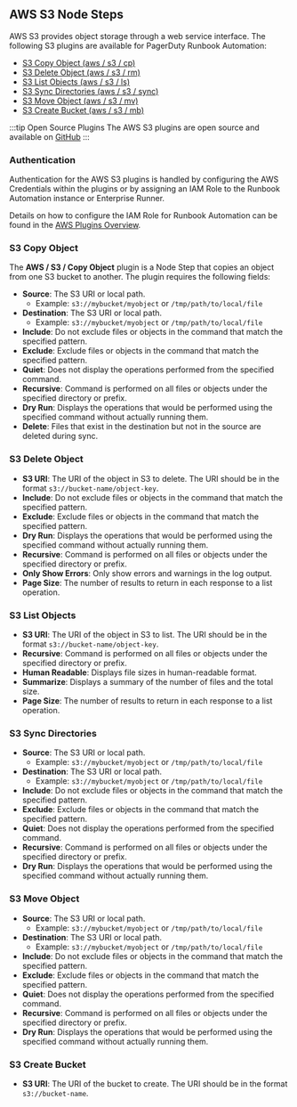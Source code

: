 ## AWS S3 Node Steps

AWS S3 provides object storage through a web service interface. The following S3 plugins are available for PagerDuty Runbook Automation:

* [S3 Copy Object (aws / s3 / cp)](#s3-copy-object)
* [S3 Delete Object (aws / s3 / rm)](#s3-delete-object)
* [S3 List Objects (aws / s3 / ls)](#s3-list-objects)
* [S3 Sync Directories (aws / s3 / sync)](#s3-sync-directories)
* [S3 Move Object (aws / s3 / mv)](#s3-move-object)
* [S3 Create Bucket (aws / s3 / mb)](#s3-create-bucket)

:::tip Open Source Plugins
The AWS S3 plugins are open source and available on [GitHub](https://github.com/rundeck-plugins/aws-s3-steps)
:::

### Authentication

Authentication for the AWS S3 plugins is handled by configuring the AWS Credentials within the plugins or by assigning an IAM Role to the Runbook Automation instance or Enterprise Runner.

Details on how to configure the IAM Role for Runbook Automation can be found in the [AWS Plugins Overview](/manual/plugins/aws-plugins-overview.md#aws-integration-for-runbook-automation-hosted-on-ec2).

### S3 Copy Object

The **AWS / S3 / Copy Object** plugin is a Node Step that copies an object from one S3 bucket to another. The plugin requires the following fields:

* **Source**: The S3 URI or local path.
  * Example: `s3://mybucket/myobject` or `/tmp/path/to/local/file`
* **Destination**: The S3 URI or local path.
  * Example: `s3://mybucket/myobject` or `/tmp/path/to/local/file`
* **Include**: Do not exclude files or objects in the command that match the specified pattern.
* **Exclude**: Exclude files or objects in the command that match the specified pattern.
* **Quiet**: Does not display the operations performed from the specified command.
* **Recursive**: Command is performed on all files or objects under the specified directory or prefix.
* **Dry Run**: Displays the operations that would be performed using the specified command without actually running them.
* **Delete**: Files that exist in the destination but not in the source are deleted during sync.

### S3 Delete Object

* **S3 URI**: The URI of the object in S3 to delete. The URI should be in the format `s3://bucket-name/object-key`.
* **Include**: Do not exclude files or objects in the command that match the specified pattern.
* **Exclude**: Exclude files or objects in the command that match the specified pattern.
* **Dry Run**: Displays the operations that would be performed using the specified command without actually running them.
* **Recursive**: Command is performed on all files or objects under the specified directory or prefix.
* **Only Show Errors**: Only show errors and warnings in the log output.
* **Page Size**: The number of results to return in each response to a list operation.

### S3 List Objects

* **S3 URI**: The URI of the object in S3 to list. The URI should be in the format `s3://bucket-name/object-key`.
* **Recursive**: Command is performed on all files or objects under the specified directory or prefix.
* **Human Readable**: Displays file sizes in human-readable format.
* **Summarize**: Displays a summary of the number of files and the total size.
* **Page Size**: The number of results to return in each response to a list operation.

### S3 Sync Directories

* **Source**: The S3 URI or local path.
  * Example: `s3://mybucket/myobject` or `/tmp/path/to/local/file`
* **Destination**: The S3 URI or local path.
  * Example: `s3://mybucket/myobject` or `/tmp/path/to/local/file`
* **Include**: Do not exclude files or objects in the command that match the specified pattern.
* **Exclude**: Exclude files or objects in the command that match the specified pattern.
* **Quiet**: Does not display the operations performed from the specified command.
* **Recursive**: Command is performed on all files or objects under the specified directory or prefix.
* **Dry Run**: Displays the operations that would be performed using the specified command without actually running them.

### S3 Move Object

* **Source**: The S3 URI or local path.
  * Example: `s3://mybucket/myobject` or `/tmp/path/to/local/file`
* **Destination**: The S3 URI or local path.
  * Example: `s3://mybucket/myobject` or `/tmp/path/to/local/file`
* **Include**: Do not exclude files or objects in the command that match the specified pattern.
* **Exclude**: Exclude files or objects in the command that match the specified pattern.
* **Quiet**: Does not display the operations performed from the specified command.
* **Recursive**: Command is performed on all files or objects under the specified directory or prefix.
* **Dry Run**: Displays the operations that would be performed using the specified command without actually running them.

### S3 Create Bucket

* **S3 URI**: The URI of the bucket to create. The URI should be in the format `s3://bucket-name`.